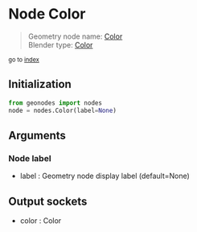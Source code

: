 
# Node Color

> Geometry node name: [Color](https://docs.blender.org/manual/en/latest/modeling/geometry_nodes/input/color.html)<br>
  Blender type: [Color](https://docs.blender.org/api/current/bpy.types.FunctionNodeInputColor.html)
  
<sub>go to [index](/docs/index.md)</sub>

Initialization
--------------

```python
from geonodes import nodes
node = nodes.Color(label=None)
```



## Arguments


### Node label

- label : Geometry node display label (default=None)

## Output sockets

- color : Color
